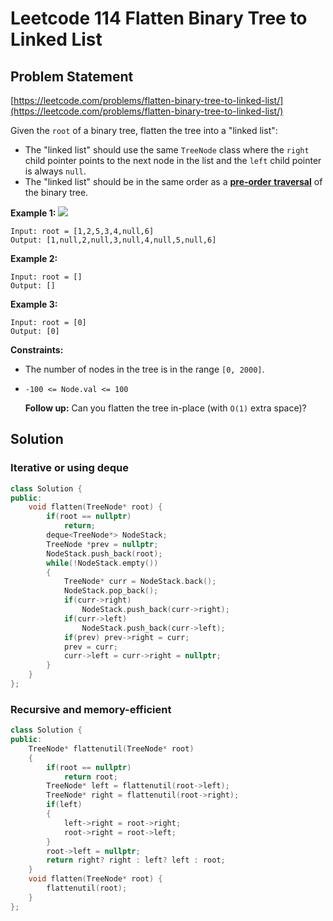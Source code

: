 # Leetcode 114 Flatten Binary Tree to Linked List

## Problem Statement

[https://leetcode.com/problems/flatten-binary-tree-to-linked-list/](https://leetcode.com/problems/flatten-binary-tree-to-linked-list/)

Given the `root` of a binary tree, flatten the tree into a "linked list":

* The "linked list" should use the same `TreeNode` class where the `right` child pointer points to the next node in the list and the `left` child pointer is always `null`.
* The "linked list" should be in the same order as a [**pre-order** **traversal**](https://en.wikipedia.org/wiki/Tree_traversal#Pre-order,_NLR) of the binary tree.

**Example 1:** ![](https://assets.leetcode.com/uploads/2021/01/14/flaten.jpg)

```text
Input: root = [1,2,5,3,4,null,6]
Output: [1,null,2,null,3,null,4,null,5,null,6]
```

**Example 2:**

```text
Input: root = []
Output: []
```

**Example 3:**

```text
Input: root = [0]
Output: [0]
```

**Constraints:**

* The number of nodes in the tree is in the range `[0, 2000]`.
* `-100 <= Node.val <= 100`

  **Follow up:** Can you flatten the tree in-place \(with `O(1)` extra space\)?

## Solution

### Iterative or using deque

```cpp
class Solution {
public:
    void flatten(TreeNode* root) {
        if(root == nullptr)
            return;
        deque<TreeNode*> NodeStack;
        TreeNode *prev = nullptr;
        NodeStack.push_back(root);
        while(!NodeStack.empty())
        {
            TreeNode* curr = NodeStack.back();
            NodeStack.pop_back();
            if(curr->right)
                NodeStack.push_back(curr->right);
            if(curr->left)
                NodeStack.push_back(curr->left);
            if(prev) prev->right = curr;
            prev = curr;
            curr->left = curr->right = nullptr;
        }
    }
};
```

### Recursive and memory-efficient

```cpp
class Solution {
public:
    TreeNode* flattenutil(TreeNode* root)
    {
        if(root == nullptr)
            return root;
        TreeNode* left = flattenutil(root->left);
        TreeNode* right = flattenutil(root->right);
        if(left)
        {
            left->right = root->right;
            root->right = root->left;
        }
        root->left = nullptr;
        return right? right : left? left : root;
    }
    void flatten(TreeNode* root) {
        flattenutil(root);
    }
};
```

